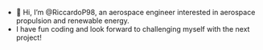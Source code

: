 - 👋 Hi, I’m @RiccardoP98, an aerospace engineer interested in aerospace propulsion and renewable energy.
- I have fun coding and look forward to challenging myself with the next project!

<!---
RiccardoP98/RiccardoP98 is a ✨ special ✨ repository because its `README.md` (this file) appears on your GitHub profile.
You can click the Preview link to take a look at your changes.
--->
